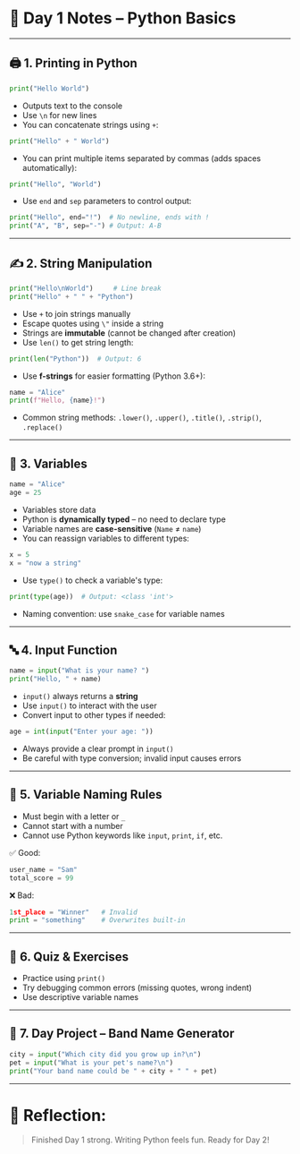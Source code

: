 # 📝 Day 1 Notes – Python Basics

---

## 🖨️ 1. Printing in Python

```python
print("Hello World")
```
- Outputs text to the console
- Use `\n` for new lines
- You can concatenate strings using `+`:

```python
print("Hello" + " World")
```
- You can print multiple items separated by commas (adds spaces automatically):

```python
print("Hello", "World")
```
- Use `end` and `sep` parameters to control output:

```python
print("Hello", end="!")  # No newline, ends with !
print("A", "B", sep="-") # Output: A-B
```

---

## ✍️ 2. String Manipulation

```python
print("Hello\nWorld")     # Line break
print("Hello" + " " + "Python")
```
- Use `+` to join strings manually
- Escape quotes using `\"` inside a string
- Strings are **immutable** (cannot be changed after creation)
- Use `len()` to get string length:

```python
print(len("Python"))  # Output: 6
```
- Use **f-strings** for easier formatting (Python 3.6+):

```python
name = "Alice"
print(f"Hello, {name}!")
```
- Common string methods: `.lower()`, `.upper()`, `.title()`, `.strip()`, `.replace()`

---

## 🐍 3. Variables

```python
name = "Alice"
age = 25
```
- Variables store data
- Python is **dynamically typed** – no need to declare type
- Variable names are **case-sensitive** (`Name` ≠ `name`)
- You can reassign variables to different types:

```python
x = 5
x = "now a string"
```
- Use `type()` to check a variable's type:

```python
print(type(age))  # Output: <class 'int'>
```
- Naming convention: use `snake_case` for variable names

---

## 🔤 4. Input Function

```python
name = input("What is your name? ")
print("Hello, " + name)
```
- `input()` always returns a **string**
- Use `input()` to interact with the user
- Convert input to other types if needed:

```python
age = int(input("Enter your age: "))
```
- Always provide a clear prompt in `input()`
- Be careful with type conversion; invalid input causes errors

---

## 🧠 5. Variable Naming Rules

- Must begin with a letter or `_`
- Cannot start with a number
- Cannot use Python keywords like `input`, `print`, `if`, etc.

✅ Good:
```python
user_name = "Sam"
total_score = 99
```

❌ Bad:
```python
1st_place = "Winner"   # Invalid
print = "something"    # Overwrites built-in
```

---

## 🧪 6. Quiz & Exercises

- Practice using `print()`
- Try debugging common errors (missing quotes, wrong indent)
- Use descriptive variable names

---

## 🎯 7. Day Project – Band Name Generator

```python
city = input("Which city did you grow up in?\n")
pet = input("What is your pet's name?\n")
print("Your band name could be " + city + " " + pet)
```

---

# 👏 Reflection:
> Finished Day 1 strong. Writing Python feels fun. Ready for Day 2!